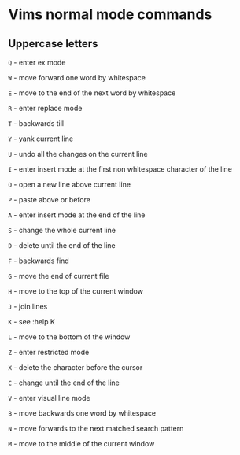 # Vims normal mode commands

## Uppercase letters
`Q` - enter ex mode

`W` - move forward one word by whitespace

`E` - move to the end of the next word by whitespace

`R` - enter replace mode

`T` - backwards till

`Y` - yank current line

`U` - undo all the changes on the current line

`I` - enter insert mode at the first non whitespace character of the line

`O` - open a new line above current line

`P` - paste above or before

`A` - enter insert mode at the end of the line

`S` - change the whole current line

`D` - delete until the end of the line

`F` - backwards find

`G` - move the end of current file

`H` - move to the top of the current window

`J` - join lines

`K` - see :help K

`L` - move to the bottom of the window

`Z` - enter restricted mode

`X` - delete the character before the cursor

`C` - change until the end of the line

`V` - enter visual line mode

`B` - move backwards one word by whitespace

`N` - move forwards to the next matched search pattern

`M` - move to the middle of the current window
